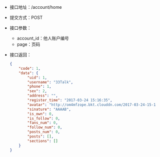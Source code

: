 * 接口地址：/account/home

* 提交方式：POST

* 接口参数：

  * account\_id：他人账户编号
  * page：页码

* 接口返回：

  ```json
  {
      "code": 1,
      "data": {
          "uid": 1,
          "username": "33Talk",
          "phone": 1,
          "sex": 2,
          "address": "",
          "register_time": "2017-03-24 15:16:35",
          "avatar": "http://om4mfzope.bkt.clouddn.com/2017-03-24-15-12-28840?imageView2/2/w/100",
          "sinature": "AAAAB",
          "is_own": 0,
          "is_follow": 0,
          "fans_num": 0,
          "follow_num": 0,
          "posts_num": 0,
          "posts": [],
          "sections": []
      }
  }
  ```



